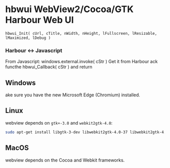 # hbwui WebView2/Cocoa/GTK Harbour Web UI

    hbwui_Init( cUrl, cTitle, nWidth, nHeight, lFullscreen, lResizable, lMaximized, lDebug )

### Harbour <-> Javascript

From Javascript:
    windows.external.invoke( cStr )
Get it from Harbour
    ack functhe hbwui_Callback( cStr ) and return 
    
## Windows 

ake sure you have the new Microsoft Edge (Chromium) installed.

## Linux

webview depends on `gtk+-3.0` and `webkit2gtk-4.0`:

```sh
sudo apt-get install libgtk-3-dev libwebkit2gtk-4.0-37 libwebkit2gtk-4.0-dev
```

## MacOS

webview depends on the Cocoa and Webkit frameworks.